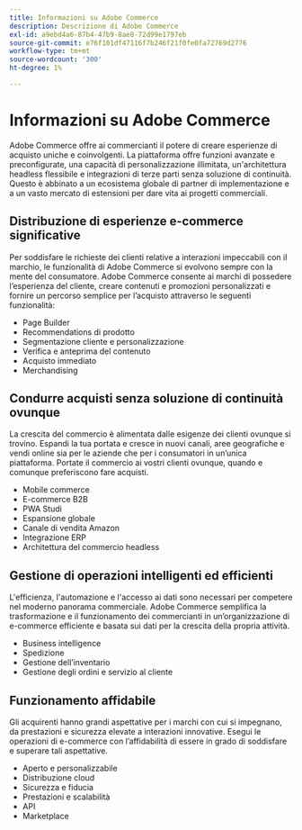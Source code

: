 ```yaml
---
title: Informazioni su Adobe Commerce
description: Descrizione di Adobe Commerce
exl-id: a9ebd4a6-87b4-47b9-8ae8-72d99e1797eb
source-git-commit: e76f101df47116f7b246f21f0fe0fa72769d2776
workflow-type: tm+mt
source-wordcount: '300'
ht-degree: 1%

---
```


# Informazioni su Adobe Commerce

Adobe Commerce offre ai commercianti il potere di creare esperienze di acquisto uniche e coinvolgenti. La piattaforma offre funzioni avanzate e preconfigurate, una capacità di personalizzazione illimitata, un&#39;architettura headless flessibile e integrazioni di terze parti senza soluzione di continuità. Questo è abbinato a un ecosistema globale di partner di implementazione e a un vasto mercato di estensioni per dare vita ai progetti commerciali.

## Distribuzione di esperienze e-commerce significative

Per soddisfare le richieste dei clienti relative a interazioni impeccabili con il marchio, le funzionalità di Adobe Commerce si evolvono sempre con la mente del consumatore. Adobe Commerce consente ai marchi di possedere l’esperienza del cliente, creare contenuti e promozioni personalizzati e fornire un percorso semplice per l’acquisto attraverso le seguenti funzionalità:

- Page Builder
- Recommendations di prodotto
- Segmentazione cliente e personalizzazione
- Verifica e anteprima del contenuto
- Acquisto immediato
- Merchandising

## Condurre acquisti senza soluzione di continuità ovunque

La crescita del commercio è alimentata dalle esigenze dei clienti ovunque si trovino. Espandi la tua portata e cresce in nuovi canali, aree geografiche e vendi online sia per le aziende che per i consumatori in un’unica piattaforma. Portate il commercio ai vostri clienti ovunque, quando e comunque preferiscono fare acquisti.

- Mobile commerce
- E-commerce B2B
- PWA Studi
- Espansione globale
- Canale di vendita Amazon
- Integrazione ERP
- Architettura del commercio headless

## Gestione di operazioni intelligenti ed efficienti

L&#39;efficienza, l&#39;automazione e l&#39;accesso ai dati sono necessari per competere nel moderno panorama commerciale. Adobe Commerce semplifica la trasformazione e il funzionamento dei commercianti in un’organizzazione di e-commerce efficiente e basata sui dati per la crescita della propria attività.

- Business intelligence
- Spedizione
- Gestione dell’inventario
- Gestione degli ordini e servizio al cliente

## Funzionamento affidabile

Gli acquirenti hanno grandi aspettative per i marchi con cui si impegnano, da prestazioni e sicurezza elevate a interazioni innovative. Esegui le operazioni di e-commerce con l’affidabilità di essere in grado di soddisfare e superare tali aspettative.

- Aperto e personalizzabile
- Distribuzione cloud
- Sicurezza e fiducia
- Prestazioni e scalabilità
- API
- Marketplace

